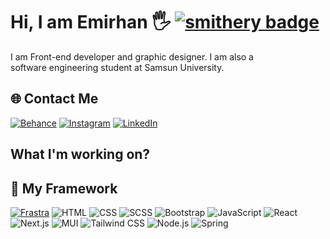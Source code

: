 # Hi, I am Emirhan 🖐 [![smithery badge](https://smithery.ai/badge/@emirkrhan/movie-mcp)](https://smithery.ai/server/@emirkrhan/movie-mcp)
I am Front-end developer and graphic designer. I am also a <br>software engineering student at Samsun University.



## 🌐 Contact Me
[![Behance](https://img.shields.io/badge/Behance-1769ff?logo=behance&logoColor=white)](https://behance.net/emirhankrhan) [![Instagram](https://img.shields.io/badge/Instagram-%23E4405F.svg?logo=Instagram&logoColor=white)](https://instagram.com/emir.krhan) [![LinkedIn](https://img.shields.io/badge/LinkedIn-%230077B5.svg?logo=linkedin&logoColor=white)](https://linkedin.com/in/emirkrhan) 

## What I'm working on?
## 🚀 My Framework

[![Frastra](https://raw.githubusercontent.com/emirkrhan/frastra/master/public/frastra-badge.png)](https://frastra.vercel.app)  ![HTML](https://img.shields.io/badge/HTML-%23E34F26.svg?style=for-the-badge&logo=html5&logoColor=white)  ![CSS](https://img.shields.io/badge/CSS-%231572B6.svg?style=for-the-badge&logo=css3&logoColor=white)  ![SCSS](https://img.shields.io/badge/SCSS-%23CC6699.svg?style=for-the-badge&logo=sass&logoColor=white)  ![Bootstrap](https://img.shields.io/badge/Bootstrap-%237952B3.svg?style=for-the-badge&logo=bootstrap&logoColor=white)  ![JavaScript](https://img.shields.io/badge/JavaScript-%23F7DF1E.svg?style=for-the-badge&logo=javascript&logoColor=black)  ![React](https://img.shields.io/badge/react-%2320232a.svg?style=for-the-badge&logo=react&logoColor=%2361DAFB)  ![Next.js](https://img.shields.io/badge/Next.js-%23000000.svg?style=for-the-badge&logo=next.js&logoColor=white)  ![MUI](https://img.shields.io/badge/MUI-%230081CB.svg?style=for-the-badge&logo=mui&logoColor=white)  ![Tailwind CSS](https://img.shields.io/badge/Tailwind_CSS-%2338B2AC.svg?style=for-the-badge&logo=tailwind-css&logoColor=white)  ![Node.js](https://img.shields.io/badge/Node.js-%2343853D.svg?style=for-the-badge&logo=node.js&logoColor=white)  ![Spring](https://img.shields.io/badge/spring-%236DB33F.svg?style=for-the-badge&logo=spring&logoColor=white)  




